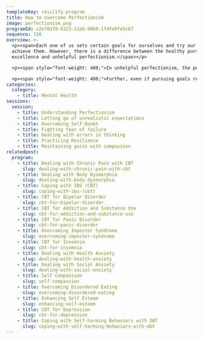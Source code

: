 ```yaml
---
templateKey: resilify-program
title: How to overcome Perfectionism
image: perfectionism.png
programId: c2ef0370-8323-11eb-9069-1fdfe9fe5c67
sequence: 116
overview: >-
  <p><span>Each one of us sets certain goals for ourselves and try our best to
  achieve them. However, there is a difference between the healthy pursuit of
  excellence and unhelpful perfectionism.</span></p>

  <p><span style="font-weight: 400;">In unhelpful perfectionism, the person may evaluate their worth on how well they think they achieve their own high standards. Their self-esteem is dependent on the achievement of goals. </span></p>

  <p><span style="font-weight: 400;">Further, even if pursuing goals results in negative consequences, those with unhelpful perfectionism may continue to strive to achieve them.</span></p>
categories:
  category:
    - title: Mental Health
sessions:
  session:
    - title: Understanding Perfectionism
    - title: Letting go of unrealistic expectations
    - title: Overcoming Self-Doubt
    - title: Fighting fear of failure
    - title: Dealing with errors in thinking
    - title: Practicing Resilience
    - title: Maintaining gains with compassion
relatedpost:
  program:
    - title: Dealing with Chronic Pain with CBT
      slug: dealing-with-chronic-pain-with-cbt
    - title: Dealing with Body Dysmorphia
      slug: dealing-with-body-dysmorphia
    - title: Coping with IBS (CBT)
      slug: coping-with-ibs-(cbt)
    - title: CBT for Bipolar Disorder
      slug: cbt-for-bipolar-disorder
    - title: CBT for Addiction and Substance Use
      slug: cbt-for-addiction-and-substance-use
    - title: CBT for Panic Disorder
      slug: cbt-for-panic-disorder
    - title: Overcoming Imposter Syndrome
      slug: overcoming-imposter-syndrome
    - title: CBT for Insomnia
      slug: cbt-for-insomnia
    - title: Dealing with Health Anxiety
      slug: dealing-with-health-anxiety
    - title: Dealing with Social Anxiety
      slug: dealing-with-social-anxiety
    - title: Self Compassion
      slug: self-compassion
    - title: Overcoming Disordered Eating
      slug: overcoming-disordered-eating
    - title: Enhancing Self Esteem
      slug: enhancing-self-esteem
    - title: CBT for Depression
      slug: cbt-for-depression
    - title: Coping with Self-harming Behaviors with DBT
      slug: coping-with-self-harming-behaviors-with-dbt
---
```

